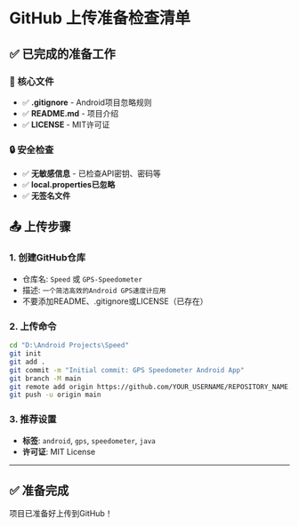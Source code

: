 # GitHub 上传准备检查清单

## ✅ 已完成的准备工作

### 📁 核心文件
- ✅ **.gitignore** - Android项目忽略规则
- ✅ **README.md** - 项目介绍
- ✅ **LICENSE** - MIT许可证

### 🔒 安全检查
- ✅ **无敏感信息** - 已检查API密钥、密码等
- ✅ **local.properties已忽略**
- ✅ **无签名文件**

## 📤 上传步骤

### 1. 创建GitHub仓库
- 仓库名: `Speed` 或 `GPS-Speedometer`  
- 描述: `一个简洁高效的Android GPS速度计应用`
- 不要添加README、.gitignore或LICENSE（已存在）

### 2. 上传命令
```bash
cd "D:\Android Projects\Speed"
git init
git add .
git commit -m "Initial commit: GPS Speedometer Android App"
git branch -M main
git remote add origin https://github.com/YOUR_USERNAME/REPOSITORY_NAME.git
git push -u origin main
```

### 3. 推荐设置
- **标签**: `android`, `gps`, `speedometer`, `java`
- **许可证**: MIT License

---

## ✅ 准备完成

项目已准备好上传到GitHub！